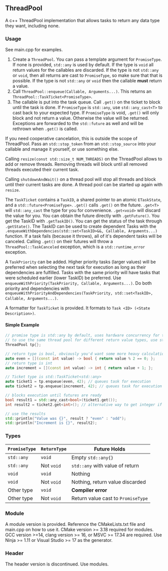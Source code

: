 ## ThreadPool

A c++ ThreadPool implementation that allows tasks to return any data type they want, including none.

### Usage
See main.cpp for examples.

1. Create a `ThreadPool`. You can pass a template argument for `PromiseType`. If none is provided, `std::any` is used by default. If the type is `void` all return values for the callables are discarded. If the type is not `std::any` or `void`, then all returns are cast to `PromiseType`, so make sure that that is possible. If the type is not `std::any` or `void` then the callable **must** return a value.
2. Call `ThreadPool::enqueue(Callable, Arguments...)`. This returns an `ThreadPool::TaskTicket<PromiseType>`.
3. The callable is put into the task queue. Call `.get()` on the ticket to block until the task is done. If `PromiseType` is `std::any`, use `std::any_cast<T>` to cast back to your expected type. If `PromiseType` is void, `.get()` will only block and not return a value. Otherwise the value will be returned. Exceptions are forwarded to the `std::future` as well and will be rethrown when `.get()` is called.

If you need cooperative cancelation, this is outside the scope of ThreadPool. Pass an `std::stop_token` from an `std::stop_source` into your callable and manage it yourself, or use something else.

Calling `resize(const std::size_t NUM_THREADS)` on the ThreadPool allows to add or remove threads. Removing threads will block until all removed threads executed their current task.

Calling `shutdownAndWait()` on a thread pool will stop all threads and block until their current tasks are done. A thread pool can be started up again with `resize`.

The `TaskTicket` contains a `TaskID`, a shared pointer to an atomic `ETaskState`, and a `std::future<PromiseType>`. `.get()` calls `.get()` on the future. `.get<T>` will `std::any_cast` the type for you for convenience. `.get<void>` will discard the value for you. You can obtain the future directly with `.getFuture()`. You get the TaskID with `.getTaskID()`. You can get the status of the task through `.getState()`. The TaskID can be used to create dependent Tasks with the `.enqueueWithDependencies(std::set<TaskID>&&, Callable, Arguments...)` function.
If a task fails (because it throws), all of it's dependent tasks will be canceled. Calling `.get()` on their futures will throw a `ThreadPool::TaskCanceled` exception, which is a `std::runtime_error` exception.

A `TaskPriority` can be added. Higher priority tasks (larger values) will be preferred when selecting the next task for execution as long as their dependencies are fulfilled. Tasks with the same priority will have tasks that were scheduled earlier (lower TaskID) be preferred. Use `enqueueWithPriority(TaskPriority, Callable, Arguments...)`.
Do both priority and dependencies with `enqueueWithPriorityAndDependencies(TaskPriority, std::set<TaskID>, Callable, Arguments...)`.

A formatter for `TaskTicket` is provided. It formats to `Task <ID> (<State Description>)`.

#### Simple Example

```cpp
// promise type is std::any by default, uses hardware concurrency for thread pool size by default.
// to use the same thread pool for different return value types, use std::any for the PromiseType
ThreadPool tp{};

// return type is bool, obviously you'd want some more heavy calculations in your threads.
auto even = [](const int value) -> bool { return value % 2 == 0; };
// return type is int
auto increment = [](const int value) -> int { return value + 1; };

// Ticket type is std::TaskTicket<std::any>
auto ticket1 = tp.enqueue(even, 42); // queues task for execution
auto ticket2 = tp.enqueue(increment, 42); // queues task for execution

// blocks execution until futures are ready
bool result1 = std::any_cast<bool>(ticket1.get());
int result2 = ticket2.get<int>(); // alternative way to get integer if PromiseType is any

// use the results
std::println("Value was {}", result ? "even" : "odd");
std::println("Increment is {}", result2);
```

### Types

| `PromiseType` | `ReturnType`  | Future Holds                            |
|---------------|---------------|-----------------------------------------|
| `std::any`    | `void`        | Empty `std::any{}`                      |
| `std::any`    | Not `void`    | `std::any` with value of return         |
| `void`        | `void`        | Nothing                                 |
| `void`        | Not `void`    | Nothing, return value discarded         |
| Other type    | `void`        | **Compiler error**                      |
| Other type    | Not `void`    | Return value cast to `PromiseType`      |

### Module

A module version is provided. Reference the CMakeLists.txt file and main.cpp on how to use it.
CMake version >= 3.18 required for modules. GCC version >=14, clang version >= 16, or MSVC >= 17.34 are required.
Use Ninja >= 1.11 or Visual Studio >= 17 as the generator.

### Header

The header version is discontinued. Use modules.

